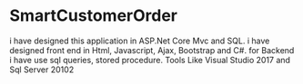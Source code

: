 # SmartCustomerOrder
i have designed this application in ASP.Net Core Mvc and SQL.
i have designed front end in Html, Javascript, Ajax, Bootstrap and C#.
for Backend i have use sql queries, stored procedure.
Tools Like Visual Studio 2017 and Sql Server 20102
